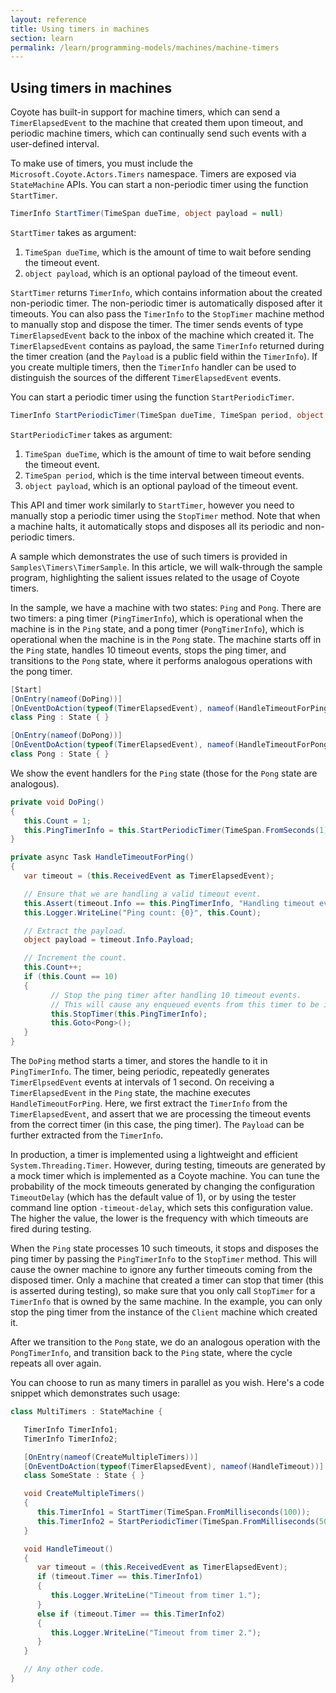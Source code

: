 ```yaml
---
layout: reference
title: Using timers in machines
section: learn
permalink: /learn/programming-models/machines/machine-timers
---
```


## Using timers in machines

Coyote has built-in support for machine timers, which can send a `TimerElapsedEvent` to the machine
that created them upon timeout, and periodic machine timers, which can continually send such events
with a user-defined interval.

To make use of timers, you must include the `Microsoft.Coyote.Actors.Timers` namespace. Timers are
exposed via `StateMachine` APIs. You can start a non-periodic timer using the function `StartTimer`.

```c#
TimerInfo StartTimer(TimeSpan dueTime, object payload = null)
```

`StartTimer` takes as argument:
1. `TimeSpan dueTime`, which is the amount of time to wait before sending the timeout event.
2. `object payload`, which is an optional payload of the timeout event.

`StartTimer` returns `TimerInfo`, which contains information about the created non-periodic timer. The
non-periodic timer is automatically disposed after it timeouts. You can also pass the `TimerInfo` to
the `StopTimer` machine method to manually stop and dispose the timer. The timer sends events of type
`TimerElapsedEvent` back to the inbox of the machine which created it. The `TimerElapsedEvent` contains
as payload, the same `TimerInfo` returned during the timer creation (and the `Payload` is a public
field within the `TimerInfo`). If you create multiple timers, then the `TimerInfo` handler can be used
to distinguish the sources of the different `TimerElapsedEvent` events.

You can start a periodic timer using the function `StartPeriodicTimer`.

```c#
TimerInfo StartPeriodicTimer(TimeSpan dueTime, TimeSpan period, object payload = null)
```

`StartPeriodicTimer` takes as argument:
1. `TimeSpan dueTime`, which is the amount of time to wait before sending the timeout event.
2. `TimeSpan period`, which is the time interval between timeout events.
3. `object payload`, which is an optional payload of the timeout event.

This API and timer work similarly to `StartTimer`, however you need to manually stop a periodic timer
using the `StopTimer` method. Note that when a machine halts, it automatically stops and disposes all
its periodic and non-periodic timers.

A sample which demonstrates the use of such timers is provided in `Samples\Timers\TimerSample`. In this
article, we will walk-through the sample program, highlighting the salient issues related to the usage
of Coyote timers.

In the sample, we have a machine with two states: `Ping` and `Pong`. There are two timers: a ping timer
(`PingTimerInfo`), which is operational when the machine is in the `Ping` state, and a pong timer
(`PongTimerInfo`), which is operational when the machine is in the `Pong` state. The machine starts off
in the `Ping` state, handles 10 timeout events, stops the ping timer, and transitions to the `Pong`
state, where it performs analogous operations with the pong timer.

```c#
[Start]
[OnEntry(nameof(DoPing))]
[OnEventDoAction(typeof(TimerElapsedEvent), nameof(HandleTimeoutForPing))]
class Ping : State { }

[OnEntry(nameof(DoPong))]
[OnEventDoAction(typeof(TimerElapsedEvent), nameof(HandleTimeoutForPong))]
class Pong : State { }
```

We show the event handlers for the `Ping` state (those for the `Pong` state are analogous).

```c#
private void DoPing()
{
   this.Count = 1;
   this.PingTimerInfo = this.StartPeriodicTimer(TimeSpan.FromSeconds(1), TimeSpan.FromSeconds(1), payload: new object());
}

private async Task HandleTimeoutForPing()
{
   var timeout = (this.ReceivedEvent as TimerElapsedEvent);

   // Ensure that we are handling a valid timeout event.
   this.Assert(timeout.Info == this.PingTimerInfo, "Handling timeout event from an invalid timer.");
   this.Logger.WriteLine("Ping count: {0}", this.Count);

   // Extract the payload.
   object payload = timeout.Info.Payload;

   // Increment the count.
   this.Count++;
   if (this.Count == 10)
   {
         // Stop the ping timer after handling 10 timeout events.
         // This will cause any enqueued events from this timer to be ignored.
         this.StopTimer(this.PingTimerInfo);
         this.Goto<Pong>();
   }
}
```

The `DoPing` method starts a timer, and stores the handle to it in `PingTimerInfo`. The timer, being
periodic, repeatedly generates `TimerElpsedEvent` events at intervals of 1 second. On receiving a
`TimerElapsedEvent` in the `Ping` state, the machine executes `HandleTimeoutForPing`. Here, we first
extract the `TimerInfo` from the `TimerElapsedEvent`, and assert that we are processing the timeout
events from the correct timer (in this case, the ping timer). The `Payload` can be further extracted
from the `TimerInfo`.

In production, a timer is implemented using a lightweight and efficient `System.Threading.Timer`.
However, during testing, timeouts are generated by a mock timer which is implemented as a Coyote
machine. You can tune the probability of the mock timeouts generated by changing the configuration
`TimeoutDelay` (which has the default value of 1), or by using the tester command line option
`-timeout-delay`, which sets this configuration value. The higher the value, the lower is the frequency
with which timeouts are fired during testing.

When the `Ping` state processes 10 such timeouts, it stops and disposes the ping timer by passing the
`PingTimerInfo` to the `StopTimer` method. This will cause the owner machine to ignore any further
timeouts coming from the disposed timer. Only a machine that created a timer can stop that timer (this
is asserted during testing), so make sure that you only call `StopTimer` for a `TimerInfo` that is
owned by the same machine. In the example, you can only stop the ping timer from the instance of the
`Client` machine which created it.

After we transition to the `Pong` state, we do an analogous operation with the `PongTimerInfo`, and
transition back to the `Ping` state, where the cycle repeats all over again.

You can choose to run as many timers in parallel as you wish. Here's a code snippet which demonstrates
such usage:

```c#
class MultiTimers : StateMachine {

   TimerInfo TimerInfo1;
   TimerInfo TimerInfo2;

   [OnEntry(nameof(CreateMultipleTimers))]
   [OnEventDoAction(typeof(TimerElapsedEvent), nameof(HandleTimeout))]
   class SomeState : State { }

   void CreateMultipleTimers()
   {
      this.TimerInfo1 = StartTimer(TimeSpan.FromMilliseconds(100));
      this.TimerInfo2 = StartPeriodicTimer(TimeSpan.FromMilliseconds(50), TimeSpan.FromMilliseconds(200));
   }

   void HandleTimeout()
   {
      var timeout = (this.ReceivedEvent as TimerElapsedEvent);
      if (timeout.Timer == this.TimerInfo1)
      {
         this.Logger.WriteLine("Timeout from timer 1.");
      }
      else if (timeout.Timer == this.TimerInfo2)
      {
         this.Logger.WriteLine("Timeout from timer 2.");
      }
   }

   // Any other code.
}
```
